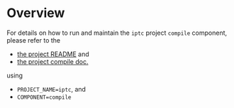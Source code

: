 # Overview

For details on how to run and maintain the `iptc` project `compile` component, please refer
to the
- [the project README](../README.md) and
- [the project compile doc.](../../docs/02_compile.md)

using

- `PROJECT_NAME=iptc`, and
- `COMPONENT=compile`

